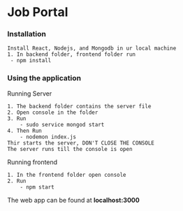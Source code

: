# Job Portal

### Installation

    Install React, Nodejs, and Mongodb in ur local machine
    1. In backend folder, frontend folder run
     - npm install

### Using the application

Running Server

    1. The backend folder contains the server file
    2. Open console in the folder
    3. Run
        - sudo service mongod start
    4. Then Run
        - nodemon index.js
    Thir starts the server, DON'T CLOSE THE CONSOLE
    The server runs till the console is open

Running frontend

    1. In the frontend folder open console
    2. Run
        - npm start

The web app can be found at **localhost:3000**
